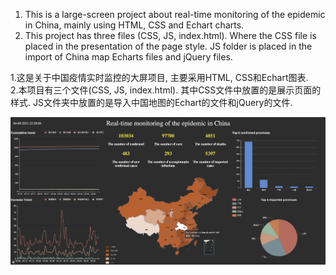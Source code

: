 1. This is a large-screen project about real-time monitoring of the epidemic in China, mainly using HTML, CSS and Echart charts.
2. This project has three files (CSS, JS, index.html). Where the CSS file is placed in the presentation of the page style. JS folder is placed in the import of China map Echarts files and jQuery files.

1.这是关于中国疫情实时监控的大屏项目, 主要采用HTML, CSS和Echart图表.    
2.本项目有三个文件(CSS, JS, index.html). 其中CSS文件中放置的是展示页面的样式. JS文件夹中放置的是导入中国地图的Echart的文件和jQuery的文件.

![image](https://github.com/KdnGitHub/FrontEnd/blob/master/image/Monitoring%20Epidemic.png)